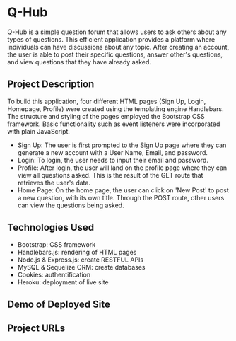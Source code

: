 # Q-Hub

Q-Hub is a simple question forum that allows users to ask others about any types of questions. This efficient application provides a platform where individuals can have discussions about any topic. After creating an account, the user is able to post their specific questions, answer other's questions, and view questions that they have already asked.

## Project Description

To build this application, four different HTML pages (Sign Up, Login, Homepage, Profile) were created using the templating engine Handlebars. The structure and styling of the pages employed the Bootstrap CSS framework. Basic functionality such as event listeners were incorporated with plain JavaScript.

- Sign Up: The user is first prompted to the Sign Up page where they can generate a new account with a User Name, Email, and password.
- Login: To login, the user needs to input their email and password.
- Profile: After login, the user will land on the profile page where they can view all questions asked. This is the result of the GET route that retrieves the user's data.
- Home Page: On the home page, the user can click on 'New Post' to post a new question, with its own title. Through the POST route, other users can view the questions being asked.



## Technologies Used

- Bootstrap: CSS framework
- Handlebars.js: rendering of HTML pages
- Node.js & Express.js: create RESTFUL APIs
- MySQL & Sequelize ORM: create databases
- Cookies: authentification
- Heroku: deployment of live site

## Demo of Deployed Site

## Project URLs
